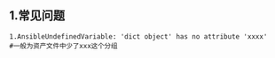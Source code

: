 ## 1.常见问题

```shell
1.AnsibleUndefinedVariable: 'dict object' has no attribute 'xxxx'
#一般为资产文件中少了xxx这个分组
```

